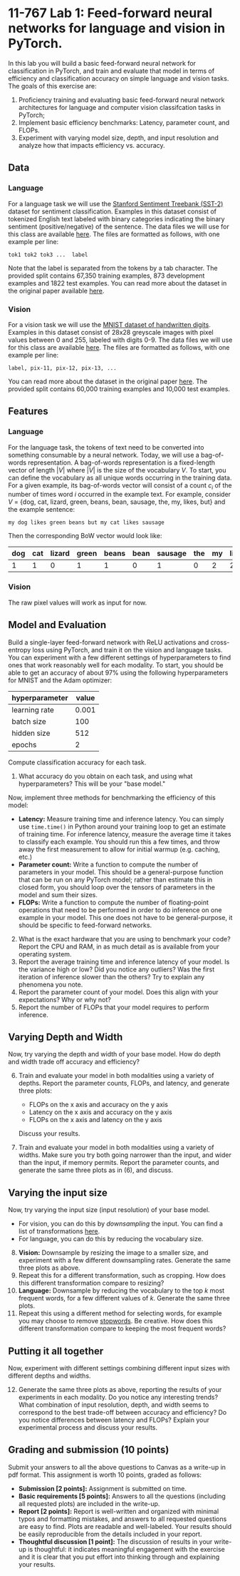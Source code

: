 11-767 Lab 1: Feed-forward neural networks for language and vision in PyTorch.
===
In this lab you will build a basic feed-forward neural network for classification in PyTorch, and train and evaluate that model in terms of efficiency and classification accuracy on simple
language and vision tasks. The goals of this exercise are: 
 1. Proficiency training and evaluating basic feed-forward neural network architectures for language and computer vision classifcation tasks in PyTorch; 
 2. Implement basic efficiency benchmarks: Latency, parameter count, and FLOPs.
 3. Experiment with varying model size, depth, and input resolution and analyze how that impacts efficiency vs. accuracy.

Data
----

### Language 
For a language task we will use the [Stanford Sentiment Treebank (SST-2)](https://huggingface.co/datasets/sst2) dataset for sentiment classification. 
Examples in this dataset consist of tokenized English text labeled with binary categories indicating the binary sentiment (positive/negative) of the sentence. 
The data files we will use for this class are available [here](https://dl.fbaipublicfiles.com/glue/data/SST-2.zip).
The files are formatted as follows, with one example per line:
```
tok1 tok2 tok3 ...  label
```
Note that the label is separated from the tokens by a tab character.
The provided split contains 67,350 training examples, 873 development examples and 1822 test examples.
You can read more about the dataset in the original paper available [here](https://www.aclweb.org/anthology/D13-1170). 

### Vision
For a vision task we will use the [MNIST dataset of handwritten digits](https://en.wikipedia.org/wiki/MNIST_database). 
Examples in this dataset consist of 28x28 greyscale images with pixel values between 0 and 255, labeled with digits 0-9.
The data files we will use for this class are available [here](https://pjreddie.com/projects/mnist-in-csv/). 
The files are formatted as follows, with one example per line:
```
label, pix-11, pix-12, pix-13, ...
```
You can read more about the dataset in the original paper [here](https://papers.nips.cc/paper/1989/hash/53c3bce66e43be4f209556518c2fcb54-Abstract.html).
The provided split contains 60,000 training examples and 10,000 test examples.

Features
----

### Language 
For the language task, the tokens of text need to be converted into something consumable by a neural network. 
Today, we will use a bag-of-words representation.
A bag-of-words representation is a fixed-length vector of length $|V|$ where $|V|$ is the size of the vocabulary $V$.
To start, you can define the vocabulary as all unique words occurring in the training data.
For a given example, its bag-of-words vector will consist of a count $c_i$ of the number of times word $i$ occurred in the example text.
For example, consider $V$ = {dog, cat, lizard, green, beans, bean, sausage, the, my, likes, but} and the example sentence: 
```
my dog likes green beans but my cat likes sausage
```
Then the corresponding BoW vector would look like:

| dog | cat | lizard | green | beans | bean | sausage | the | my | likes | but |
| --- | --- | ------ | ----- | ----- | ---- | ------- | --- | -- | ----- | --- |
| 1   | 1   | 0      | 1     | 1     | 0    | 1       | 0   | 2  | 2     | 1   |

### Vision
The raw pixel values will work as input for now.

Model and Evaluation
----
Build a single-layer feed-forward network with ReLU activations and cross-entropy loss using PyTorch, and train it on the vision and language tasks. You can experiment with a few different settings of hyperparameters to find ones that work reasonably well for each modality. To start, you should be able to get an accuracy of about 97% using the following hyperparameters for MNIST and the Adam optimizer:

| hyperparameter | value |
| --- | --- |
| learning rate | 0.001 |
| batch size | 100 |
| hidden size  | 512 | 
| epochs | 2 |

Compute classification accuracy for each task.
1. What accuracy do you obtain on each task, and using what hyperparameters? This will be your "base model."

Now, implement three methods for benchmarking the efficiency of this model:
- **Latency:** Measure training time and inference latency. You can simply use `time.time()` in Python around your training loop to get an estimate of training time. For inference latency, measure the average time it takes to classify each example. You should run this a few times, and throw away the first measurement to allow for initial warmup (e.g. caching, etc.) 
- **Parameter count:** Write a function to compute the number of parameters in your model. This should be a general-purpose function that can be run on any PyTorch model; rather than estimate this in closed form, you should loop over the tensors of parameters in the model and sum their sizes.
- **FLOPs:** Write a function to compute the number of floating-point operations that need to be performed in order to do inference on one example in your model. This one does not have to be general-purpose, it should be specific to feed-forward networks.

2. What is the exact hardware that you are using to benchmark your code? Report the CPU and RAM, in as much detail as is available from your operating system.
3. Report the average training time and inference latency of your model. Is the variance high or low? Did you notice any outliers? Was the first iteration of inference slower than the others? Try to explain any phenomena you note.
4. Report the parameter count of your model. Does this align with your expectations? Why or why not? 
5. Report the number of FLOPs that your model requires to perform inference.


Varying Depth and Width
----
Now, try varying the depth and width of your base model. How do depth and width trade off accuracy and efficiency?

6. Train and evaluate your model in both modalities using a variety of depths. Report the parameter counts, FLOPs, and latency, and generate three plots:
    - FLOPs on the x axis and accuracy on the y axis
    - Latency on the x axis and accuracy on the y axis
    - FLOPs on the x axis and latency on the y axis
   
    Discuss your results.
7. Train and evaluate your model in both modalities using a variety of widths. Make sure you try both going narrower than the input, and wider than the input, if memory permits. Report the parameter counts, and generate the same three plots as in (6), and discuss.

Varying the input size
----
Now, try varying the input size (input resolution) of your base model. 
- For vision, you can do this by *downsampling* the input. You can find a list of transformations [here](https://pytorch.org/vision/stable/transforms.html).
- For language, you can do this by reducing the vocabulary size.

8. **Vision:** Downsample by resizing the image to a smaller size, and experiment with a few different downsampling rates. Generate the same three plots as above. 
9. Repeat this for a different transformation, such as cropping. How does this different transformation compare to resizing?
10. **Language:** Downsample by reducing the vocabulary to the top $k$ most frequent words, for a few different values of $k$. Generate the same three plots.
11. Repeat this using a different method for selecting words, for example you may choose to remove [stopwords](https://gist.github.com/sebleier/554280). Be creative. How does this different transformation compare to keeping the most frequent words?

Putting it all together
----
Now, experiment with different settings combining different input sizes with different depths and widths. 

12. Generate the same three plots as above, reporting the results of your experiments in each modality. Do you notice any interesting trends? What combination of input resolution, depth, and width seems to correspond to the best trade-off between accuracy and efficiency? Do you notice differences between latency and FLOPs? Explain your experimental process and discuss your results.

Grading and submission (10 points)
----
Submit your answers to all the above questions to Canvas as a write-up in pdf format. This assignment is worth 10 points, graded as follows: 
- **Submission [2 points]:** Assignment is submitted on time.
- **Basic requirements [5 points]:** Answers to all the questions (including all requested plots) are included in the write-up.
- **Report [2 points]:** Report is well-written and organized with minimal typos and formatting mistakes, and answers to all requested questions are easy to find. Plots are readable and well-labeled. Your results should be easily reproducible from the details included in your report.
- **Thoughtful discussion [1 point]:** The discussion of results in your write-up is thoughtful: it indicates meaningful engagement with the exercise and it is clear that you put effort into thinking through and explaining your results.
